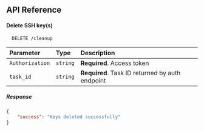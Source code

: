 
## API Reference

#### Delete SSH key(s)
```http
  DELETE /cleanup
```

| Parameter       | Type     | Description                                 |
| :-------------- | :------- | :------------------------------------------ |
| `Authorization` | `string` | **Required**. Access token |
| `task_id`     | `string` | **Required**. Task ID returned by auth endpoint|

##### Response
```json
{
    "success": "Keys deleted successfully"
}
```